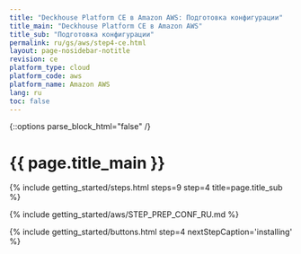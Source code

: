 ```yaml
---
title: "Deckhouse Platform CE в Amazon AWS: Подготовка конфигурации"
title_main: "Deckhouse Platform CE в Amazon AWS"
title_sub: "Подготовка конфигурации"
permalink: ru/gs/aws/step4-ce.html
layout: page-nosidebar-notitle
revision: ce
platform_type: cloud
platform_code: aws
platform_name: Amazon AWS
lang: ru
toc: false
---
```


<link rel="stylesheet" type="text/css" href='{{ assets["getting-started.css"].digest_path }}' />
<script type="text/javascript" src='{{ assets["getting-started.js"].digest_path }}'></script>

{::options parse_block_html="false" /}

<h1 class="docs__title">{{ page.title_main }}</h1>
{% include getting_started/steps.html steps=9 step=4 title=page.title_sub %}

{% include getting_started/aws/STEP_PREP_CONF_RU.md %}

{% include getting_started/buttons.html step=4 nextStepCaption='installing' %}
